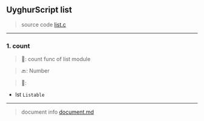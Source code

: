 
## UyghurScript list

> source code [list.c](../../uyghur/internals/list.c)
---

### 1. count

> 📝:  count func of list module

> 🔙: Number

> 🛒: 
* lst  `Listable`


---
> document info [document.md](../README.md)
